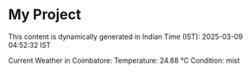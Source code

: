 # My Project

This content is dynamically generated in Indian Time (IST): 2025-03-09 04:52:32 IST


Current Weather in Coimbatore:
Temperature: 24.88 °C
Condition: mist
